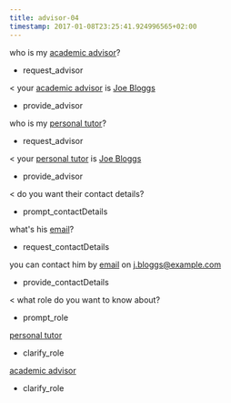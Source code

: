 ```yaml
---
title: advisor-04
timestamp: 2017-01-08T23:25:41.924996565+02:00
---
```


who is my [academic advisor](role)?
* request_advisor

< your [academic advisor](role) is [Joe Bloggs](person)
* provide_advisor

who is my [personal tutor](role)?
* request_advisor

< your [personal tutor](role) is [Joe Bloggs](person)
* provide_advisor

< do you want their contact details?
* prompt_contactDetails

what's his [email](contacttype)?
* request_contactDetails

you can contact him by [email](contacttype) on [j.bloggs@example.com](contactValue)
* provide_contactDetails

< what role do you want to know about?
* prompt_role

[personal tutor](role)
* clarify_role

[academic advisor](role)
* clarify_role